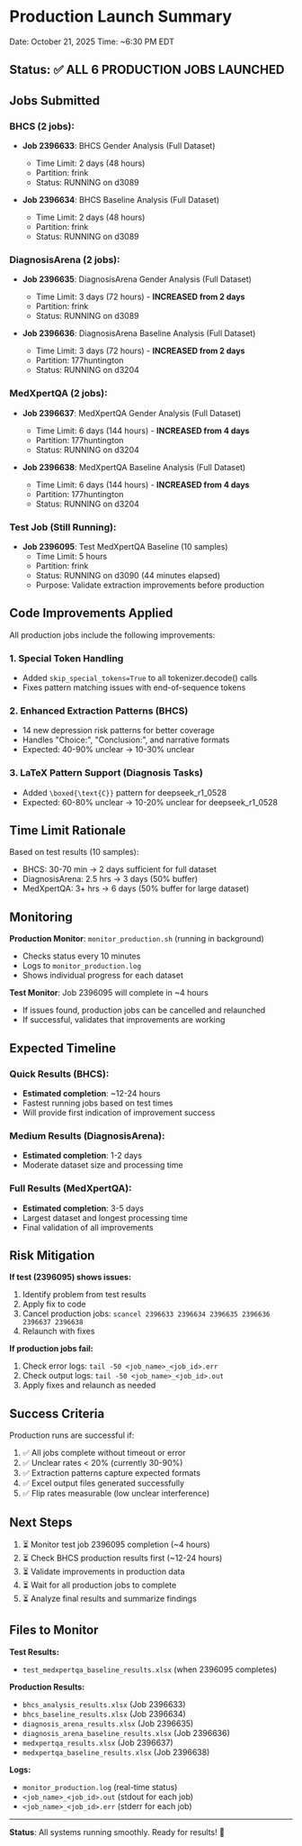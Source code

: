 # Production Launch Summary
Date: October 21, 2025
Time: ~6:30 PM EDT

## Status: ✅ ALL 6 PRODUCTION JOBS LAUNCHED

## Jobs Submitted

### BHCS (2 jobs):
- **Job 2396633**: BHCS Gender Analysis (Full Dataset)
  - Time Limit: 2 days (48 hours)
  - Partition: frink
  - Status: RUNNING on d3089

- **Job 2396634**: BHCS Baseline Analysis (Full Dataset)
  - Time Limit: 2 days (48 hours)
  - Partition: frink
  - Status: RUNNING on d3089

### DiagnosisArena (2 jobs):
- **Job 2396635**: DiagnosisArena Gender Analysis (Full Dataset)
  - Time Limit: 3 days (72 hours) - **INCREASED from 2 days**
  - Partition: frink
  - Status: RUNNING on d3089

- **Job 2396636**: DiagnosisArena Baseline Analysis (Full Dataset)
  - Time Limit: 3 days (72 hours) - **INCREASED from 2 days**
  - Partition: 177huntington
  - Status: RUNNING on d3204

### MedXpertQA (2 jobs):
- **Job 2396637**: MedXpertQA Gender Analysis (Full Dataset)
  - Time Limit: 6 days (144 hours) - **INCREASED from 4 days**
  - Partition: 177huntington
  - Status: RUNNING on d3204

- **Job 2396638**: MedXpertQA Baseline Analysis (Full Dataset)
  - Time Limit: 6 days (144 hours) - **INCREASED from 4 days**
  - Partition: 177huntington
  - Status: RUNNING on d3204

### Test Job (Still Running):
- **Job 2396095**: Test MedXpertQA Baseline (10 samples)
  - Time Limit: 5 hours
  - Partition: frink
  - Status: RUNNING on d3090 (44 minutes elapsed)
  - Purpose: Validate extraction improvements before production

## Code Improvements Applied

All production jobs include the following improvements:

### 1. Special Token Handling
- Added `skip_special_tokens=True` to all tokenizer.decode() calls
- Fixes pattern matching issues with end-of-sequence tokens

### 2. Enhanced Extraction Patterns (BHCS)
- 14 new depression risk patterns for better coverage
- Handles "Choice:", "Conclusion:", and narrative formats
- Expected: 40-90% unclear → 10-30% unclear

### 3. LaTeX Pattern Support (Diagnosis Tasks)
- Added `\boxed{\text{C}}` pattern for deepseek_r1_0528
- Expected: 60-80% unclear → 10-20% unclear for deepseek_r1_0528

## Time Limit Rationale

Based on test results (10 samples):
- BHCS: 30-70 min → 2 days sufficient for full dataset
- DiagnosisArena: 2.5 hrs → 3 days (50% buffer)
- MedXpertQA: 3+ hrs → 6 days (50% buffer for large dataset)

## Monitoring

**Production Monitor**: `monitor_production.sh` (running in background)
- Checks status every 10 minutes
- Logs to `monitor_production.log`
- Shows individual progress for each dataset

**Test Monitor**: Job 2396095 will complete in ~4 hours
- If issues found, production jobs can be cancelled and relaunched
- If successful, validates that improvements are working

## Expected Timeline

### Quick Results (BHCS):
- **Estimated completion**: ~12-24 hours
- Fastest running jobs based on test times
- Will provide first indication of improvement success

### Medium Results (DiagnosisArena):
- **Estimated completion**: 1-2 days
- Moderate dataset size and processing time

### Full Results (MedXpertQA):
- **Estimated completion**: 3-5 days
- Largest dataset and longest processing time
- Final validation of all improvements

## Risk Mitigation

**If test (2396095) shows issues:**
1. Identify problem from test results
2. Apply fix to code
3. Cancel production jobs: `scancel 2396633 2396634 2396635 2396636 2396637 2396638`
4. Relaunch with fixes

**If production jobs fail:**
1. Check error logs: `tail -50 <job_name>_<job_id>.err`
2. Check output logs: `tail -50 <job_name>_<job_id>.out`
3. Apply fixes and relaunch as needed

## Success Criteria

Production runs are successful if:
1. ✅ All jobs complete without timeout or error
2. ✅ Unclear rates < 20% (currently 30-90%)
3. ✅ Extraction patterns capture expected formats
4. ✅ Excel output files generated successfully
5. ✅ Flip rates measurable (low unclear interference)

## Next Steps

1. ⏳ Monitor test job 2396095 completion (~4 hours)
2. ⏳ Check BHCS production results first (~12-24 hours)
3. ⏳ Validate improvements in production data
4. ⏳ Wait for all production jobs to complete
5. ⏳ Analyze final results and summarize findings

## Files to Monitor

**Test Results:**
- `test_medxpertqa_baseline_results.xlsx` (when 2396095 completes)

**Production Results:**
- `bhcs_analysis_results.xlsx` (Job 2396633)
- `bhcs_baseline_results.xlsx` (Job 2396634)
- `diagnosis_arena_results.xlsx` (Job 2396635)
- `diagnosis_arena_baseline_results.xlsx` (Job 2396636)
- `medxpertqa_results.xlsx` (Job 2396637)
- `medxpertqa_baseline_results.xlsx` (Job 2396638)

**Logs:**
- `monitor_production.log` (real-time status)
- `<job_name>_<job_id>.out` (stdout for each job)
- `<job_name>_<job_id>.err` (stderr for each job)

---

**Status**: All systems running smoothly. Ready for results! 🚀
